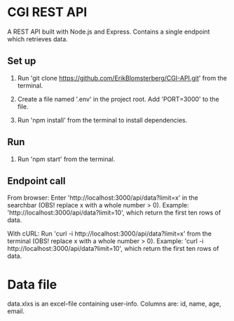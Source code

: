 # CGI REST API

A REST API built with Node.js and Express.
Contains a single endpoint which retrieves data.

## Set up

1. Run 'git clone https://github.com/ErikBlomsterberg/CGI-API.git' from the terminal.

2. Create a file named '.env' in the project root. Add 'PORT=3000' to the file.

3. Run 'npm install' from the terminal to install dependencies.

## Run

1. Run 'npm start' from the terminal.

## Endpoint call

From browser:
Enter 'http://localhost:3000/api/data?limit=x' in the searchbar (OBS! replace x with a whole number > 0).
Example: 'http://localhost:3000/api/data?limit=10', which return the first ten rows of data.

With cURL:
Run 'curl -i http://localhost:3000/api/data?limit=x' from the terminal (OBS! replace x with a whole number > 0).
Example: 'curl -i http://localhost:3000/api/data?limit=10', which return the first ten rows of data.

# Data file

data.xlxs is an excel-file containing user-info. Columns are: id, name, age, email.
